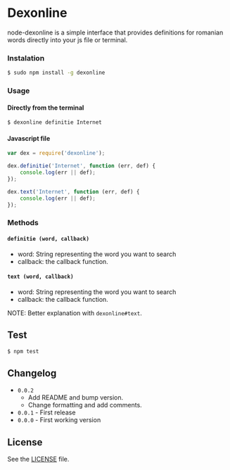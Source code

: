 Dexonline
===================

node-dexonline is a simple interface that provides definitions for romanian
words directly into your js file or terminal.

### Instalation

```sh
$ sudo npm install -g dexonline
```

### Usage

#### Directly from the terminal

```sh
$ dexonline definitie Internet
```

#### Javascript file

```js
var dex = require('dexonline');

dex.definitie('Internet', function (err, def) {
    console.log(err || def);
});

dex.text('Internet', function (err, def) {
    console.log(err || def);
});
```

### Methods

#### `definitie (word, callback)`
  - word: String representing the word you want to search
  - callback: the callback function.

#### `text (word, callback)`
  - word: String representing the word you want to search
  - callback: the callback function.

NOTE: Better explanation with ```dexonline#text```.

## Test

```sh
$ npm test
```

## Changelog

  - `0.0.2`
    - Add README and bump version.
    - Change formatting and add comments.
  - `0.0.1` - First release
  - `0.0.0` - First working version

## License
See the [LICENSE](https://raw.githubusercontent.com/radubogdan/node-dexonline/master/LICENSE) file.
